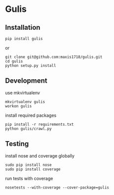 # Gulis

## Installation
	pip install gulis
or

	git clone git@github.com:maxis1718/gulis.git
	cd gulis
	python setup.py install
	
	
## Development

use mkvirtualenv

	mkvirtualenv gulis
	workon gulis

install required packages

	pip install -r requirements.txt
	python gulis/crawl.py


## Testing

install nose and coverage globally

	sudo pip install nose
	sudo pip install coverage

run tests with coverage

	nosetests --with-coverage --cover-package=gulis
